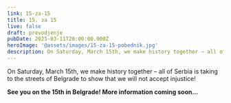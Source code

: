 ```yaml
---
link: 15-za-15
title: 15. за 15
live: false
draft: prevodjenje
pubDate: 2025-03-11T20:00:00.000Z
heroImage: '@assets/images/15-za-15-pobednik.jpg'
description: On Saturday, March 15th, we make history together – all of Serbia is taking to the streets of Belgrade to show that we will not accept injustice!
---
```

On Saturday, March 15th, we make history together – all of Serbia is taking to the streets of Belgrade to show that we will not accept injustice!

**See you on the 15th in Belgrade! More information coming soon...**